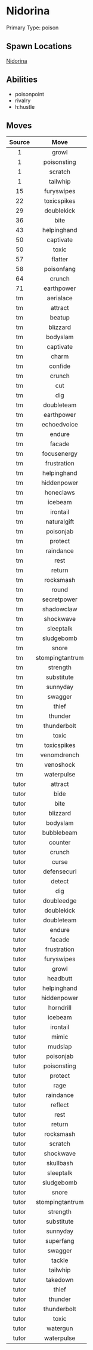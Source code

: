 # Nidorina  
Primary Type: poison  
  
## Spawn Locations  
[Nidorina](/data/spawn_presets/nidorina.md)  
  
## Abilities  
  * poisonpoint
  * rivalry
  * h:hustle
  
  
## Moves  
  
| Source | Move |  
|:---:|:---:|  
| 1 | growl |  
| 1 | poisonsting |  
| 1 | scratch |  
| 1 | tailwhip |  
| 15 | furyswipes |  
| 22 | toxicspikes |  
| 29 | doublekick |  
| 36 | bite |  
| 43 | helpinghand |  
| 50 | captivate |  
| 50 | toxic |  
| 57 | flatter |  
| 58 | poisonfang |  
| 64 | crunch |  
| 71 | earthpower |  
| tm | aerialace |  
| tm | attract |  
| tm | beatup |  
| tm | blizzard |  
| tm | bodyslam |  
| tm | captivate |  
| tm | charm |  
| tm | confide |  
| tm | crunch |  
| tm | cut |  
| tm | dig |  
| tm | doubleteam |  
| tm | earthpower |  
| tm | echoedvoice |  
| tm | endure |  
| tm | facade |  
| tm | focusenergy |  
| tm | frustration |  
| tm | helpinghand |  
| tm | hiddenpower |  
| tm | honeclaws |  
| tm | icebeam |  
| tm | irontail |  
| tm | naturalgift |  
| tm | poisonjab |  
| tm | protect |  
| tm | raindance |  
| tm | rest |  
| tm | return |  
| tm | rocksmash |  
| tm | round |  
| tm | secretpower |  
| tm | shadowclaw |  
| tm | shockwave |  
| tm | sleeptalk |  
| tm | sludgebomb |  
| tm | snore |  
| tm | stompingtantrum |  
| tm | strength |  
| tm | substitute |  
| tm | sunnyday |  
| tm | swagger |  
| tm | thief |  
| tm | thunder |  
| tm | thunderbolt |  
| tm | toxic |  
| tm | toxicspikes |  
| tm | venomdrench |  
| tm | venoshock |  
| tm | waterpulse |  
| tutor | attract |  
| tutor | bide |  
| tutor | bite |  
| tutor | blizzard |  
| tutor | bodyslam |  
| tutor | bubblebeam |  
| tutor | counter |  
| tutor | crunch |  
| tutor | curse |  
| tutor | defensecurl |  
| tutor | detect |  
| tutor | dig |  
| tutor | doubleedge |  
| tutor | doublekick |  
| tutor | doubleteam |  
| tutor | endure |  
| tutor | facade |  
| tutor | frustration |  
| tutor | furyswipes |  
| tutor | growl |  
| tutor | headbutt |  
| tutor | helpinghand |  
| tutor | hiddenpower |  
| tutor | horndrill |  
| tutor | icebeam |  
| tutor | irontail |  
| tutor | mimic |  
| tutor | mudslap |  
| tutor | poisonjab |  
| tutor | poisonsting |  
| tutor | protect |  
| tutor | rage |  
| tutor | raindance |  
| tutor | reflect |  
| tutor | rest |  
| tutor | return |  
| tutor | rocksmash |  
| tutor | scratch |  
| tutor | shockwave |  
| tutor | skullbash |  
| tutor | sleeptalk |  
| tutor | sludgebomb |  
| tutor | snore |  
| tutor | stompingtantrum |  
| tutor | strength |  
| tutor | substitute |  
| tutor | sunnyday |  
| tutor | superfang |  
| tutor | swagger |  
| tutor | tackle |  
| tutor | tailwhip |  
| tutor | takedown |  
| tutor | thief |  
| tutor | thunder |  
| tutor | thunderbolt |  
| tutor | toxic |  
| tutor | watergun |  
| tutor | waterpulse |  
  

